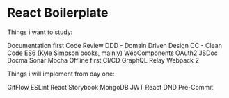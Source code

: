 # React Boilerplate

Things i want to study:

Documentation first
Code Review
DDD - Domain Driven Design
CC - Clean Code
ES6 (Kyle Simpson books, mainly)
WebComponents
OAuth2
JSDoc
Docma
Sonar
Mocha
Offline first
CI/CD
GraphQL
Relay
Webpack 2

Things i will implement from day one:

GitFlow
ESLint
React
Storybook
MongoDB
JWT
React DND
Pre-Commit
